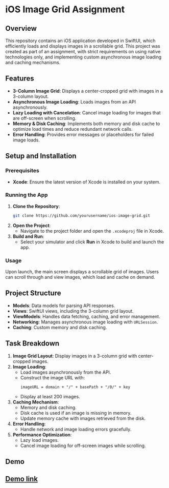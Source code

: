 # iOS Image Grid Assignment

## Overview
This repository contains an iOS application developed in SwiftUI, which efficiently loads and displays images in a scrollable grid. This project was created as part of an assignment, with strict requirements on using native technologies only, and implementing custom asynchronous image loading and caching mechanisms.

## Features
- **3-Column Image Grid**: Displays a center-cropped grid with images in a 3-column layout.
- **Asynchronous Image Loading**: Loads images from an API asynchronously.
- **Lazy Loading with Cancelation**: Cancel image loading for images that are off-screen when scrolling.
- **Memory & Disk Caching**: Implements both memory and disk cache to optimize load times and reduce redundant network calls.
- **Error Handling**: Provides error messages or placeholders for failed image loads.

## Setup and Installation

### Prerequisites
- **Xcode**: Ensure the latest version of Xcode is installed on your system.

### Running the App
1. **Clone the Repository**:
   ```bash
   git clone https://github.com/yourusername/ios-image-grid.git
   ```
2. **Open the Project**:
   - Navigate to the project folder and open the `.xcodeproj` file in Xcode.
3. **Build and Run**:
   - Select your simulator and click **Run** in Xcode to build and launch the app.

### Usage
Upon launch, the main screen displays a scrollable grid of images. Users can scroll through and view images, which load and cache on demand.

## Project Structure

- **Models**: Data models for parsing API responses.
- **Views**: SwiftUI views, including the 3-column grid layout.
- **ViewModels**: Handles data fetching, caching, and error management.
- **Networking**: Manages asynchronous image loading with `URLSession`.
- **Caching**: Custom memory and disk caching.

## Task Breakdown

1. **Image Grid Layout**: Display images in a 3-column grid with center-cropped images.
2. **Image Loading**:
   - Load images asynchronously from the API.
   - Construct the image URL with:
     ```
     imageURL = domain + "/" + basePath + "/0/" + key
     ```
   - Display at least 200 images.
3. **Caching Mechanism**:
   - Memory and disk caching.
   - Disk cache is used if an image is missing in memory.
   - Update memory cache with images retrieved from the disk.
4. **Error Handling**:
   - Handle network and image loading errors gracefully.
5. **Performance Optimization**:
   - Lazy load images.
   - Cancel image loading for off-screen images while scrolling.

##  Demo
[Demo link](https://drive.google.com/file/d/1_u_ZebTMpFyJdPJcM1i1etO8agHVH5J5/view?usp=sharing)
---
